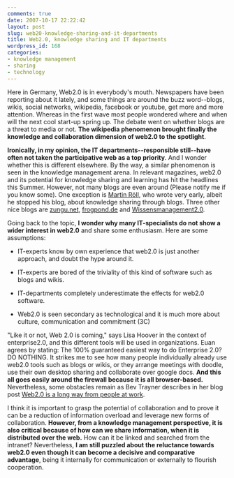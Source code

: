 ```yaml
---
comments: true
date: 2007-10-17 22:22:42
layout: post
slug: web20-knowledge-sharing-and-it-departments
title: Web2.0, knowledge sharing and IT departments
wordpress_id: 168
categories:
- knowledge management
- sharing
- technology
---
```


Here in Germany, Web2.0 is in everybody's mouth. Newspapers have been reporting about it lately, and some things are around the buzz word--blogs, wikis, social networks, wikipedia, facebook or youtube, get more and more attention. Whereas in the first wave most people wondered where and when will the next cool start-up spring up. The debate went on whether blogs are a threat to media or not. **The wikipedia phenomenon brought finally the knowledge and collaboration dimension of web2.0 to the spotlight**.

**Ironically, in my opinion, the IT departments--responsible still--have often not taken the participative web as a top priority**. And I wonder whether this is different elsewhere. By the way, a similar phenomenon is seen in the knowledge management arena. In relevant magazines, web2.0 and its potential for knowledge sharing and learning has hit the headlines this Summer. However, not many blogs are even around (Please notify me if you know some). One exception is [Martin Röll](http://www.roell.net/weblog/), who wrote very early, albeit he stopped his blog, about knowledge sharing through blogs. Three other nice blogs are [zungu.net](http://zungu.net/blog/), [frogpond.de](http://frogpond.de/) and [Wissensmanagement2.0](http://wissensmanagement.terapad.com/).

Going back to the topic, **I wonder why many IT-specialists do not show a wider interest in web2.0** and share some enthusiasm. Here are some assumptions:



	
  * IT-experts know by own experience that web2.0 is just another approach, and doubt the hype around it.

	
  * IT-experts are bored of the triviality of this kind of software such as blogs and wikis.

	
  * IT-departments completely underestimate the effects for web2.0 software.

	
  * Web2.0 is seen secondary as technological and it is much more about culture, communication and commitment (3C)


"Like it or not, Web 2.0 is coming," says Lisa Hoover in the context of enterprise2.0, and this different tools will be used in organizations. Euan agrees by stating: The 100% guaranteed easiest way to do Enterprise 2.0? DO NOTHING. It strikes me to see how many people individually already use web2.0 tools such as blogs or wikis, or they arrange meetings with doodle, use their own desktop sharing and collaborate over google docs. **And this all goes easily around the firewall because it is all browser-based.** Nevertheless, some obstacles remain as Bev Trayner describes in her blog post [Web2.0 is a long way from people at work](http://phronesis.typepad.com/weblog/2007/02/web20_is_a_long.html).

I think it is important to grasp the potential of collaboration and to prove it can be a reduction of information overload and leverage new forms of collaboration. **However, from a knowledge management perspective, it is also critical because of how can we share information, when it is distributed over the web.** How can it be linked and searched from the intranet? Nevertheless, **I am still puzzled about the reluctance towards web2.0 even though it can become a decisive and comparative advantage**, being it internally for communication or externally to flourish cooperation.
